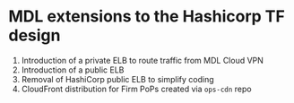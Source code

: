 # MDL extensions to the Hashicorp TF design

1. Introduction of a private ELB to route traffic from MDL Cloud VPN
2. Introduction of a public ELB
3. Removal of HashiCorp public ELB to simplify coding
4. CloudFront distribution for Firm PoPs created via `ops-cdn` repo

